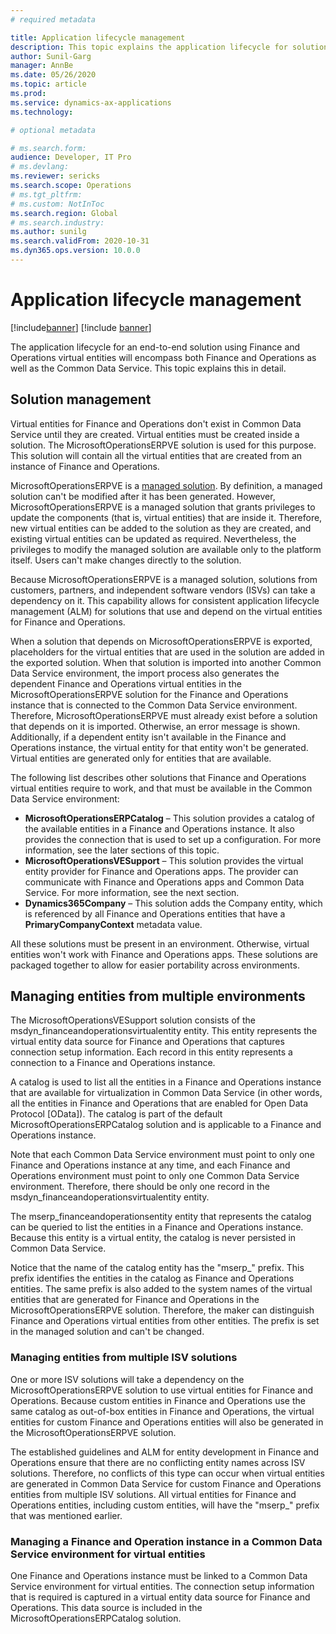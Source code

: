 ```yaml
---
# required metadata

title: Application lifecycle management
description: This topic explains the application lifecycle for solutions that use virtual entities for Finance and Operations.
author: Sunil-Garg
manager: AnnBe
ms.date: 05/26/2020
ms.topic: article
ms.prod:
ms.service: dynamics-ax-applications
ms.technology: 

# optional metadata

# ms.search.form:
audience: Developer, IT Pro
# ms.devlang: 
ms.reviewer: sericks
ms.search.scope: Operations
# ms.tgt_pltfrm: 
# ms.custom: NotInToc
ms.search.region: Global
# ms.search.industry:
ms.author: sunilg
ms.search.validFrom: 2020-10-31
ms.dyn365.ops.version: 10.0.0
---
```


# Application lifecycle management

[!include[banner](../includes/banner.md)]
[!include [banner](../includes/preview-banner.md)]

The application lifecycle for an end-to-end solution using Finance and Operations virtual entities will encompass both Finance and Operations as well as the Common Data Service. This topic explains this in detail.

## Solution management

Virtual entities for Finance and Operations don't exist in Common Data Service until they are created. Virtual entities must be created inside a solution. The MicrosoftOperationsERPVE solution is used for this purpose. This solution will contain all the virtual entities that are created from an instance of Finance and Operations.

MicrosoftOperationsERPVE is a [managed solution](https://docs.microsoft.com/powerapps/developer/common-data-service/introduction-solutions). By definition, a managed solution can't be modified after it has been generated. However, MicrosoftOperationsERPVE is a managed solution that grants privileges to update the components (that is, virtual entities) that are inside it. Therefore, new virtual entities can be added to the solution as they are created, and existing virtual entities can be updated as required. Nevertheless, the privileges to modify the managed solution are available only to the platform itself. Users can't make changes directly to the solution.

Because MicrosoftOperationsERPVE is a managed solution, solutions from customers, partners, and independent software vendors (ISVs) can take a dependency on it. This capability allows for consistent application lifecycle management (ALM) for solutions that use and depend on the virtual entities for Finance and Operations.

When a solution that depends on MicrosoftOperationsERPVE is exported, placeholders for the virtual entities that are used in the solution are added in the exported solution. When that solution is imported into another Common Data Service environment, the import process also generates the dependent Finance and Operations virtual entities in the MicrosoftOperationsERPVE solution for the Finance and Operations instance that is connected to the Common Data Service environment. Therefore, MicrosoftOperationsERPVE must already exist before a solution that depends on it is imported. Otherwise, an error message is shown. Additionally, if a dependent entity isn't available in the Finance and Operations instance, the virtual entity for that entity won't be generated. Virtual entities are generated only for entities that are available.

The following list describes other solutions that Finance and Operations virtual entities require to work, and that must be available in the Common Data Service environment:

- **MicrosoftOperationsERPCatalog** – This solution provides a catalog of the available entities in a Finance and Operations instance. It also provides the connection that is used to set up a configuration. For more information, see the later sections of this topic.
- **MicrosoftOperationsVESupport** – This solution provides the virtual entity provider for Finance and Operations apps. The provider can communicate with Finance and Operations apps and Common Data Service. For more information, see the next section.
- **Dynamics365Company** – This solution adds the Company entity, which is referenced by all Finance and Operations entities that have a **PrimaryCompanyContext** metadata value.

All these solutions must be present in an environment. Otherwise, virtual entities won't work with Finance and Operations apps. These solutions are packaged together to allow for easier portability across environments.

## Managing entities from multiple environments

The MicrosoftOperationsVESupport solution consists of the msdyn\_financeandoperationsvirtualentity entity. This entity represents the virtual entity data source for Finance and Operations that captures connection setup information. Each record in this entity represents a connection to a Finance and Operations instance.

A catalog is used to list all the entities in a Finance and Operations instance that are available for virtualization in Common Data Service (in other words, all the entities in Finance and Operations that are enabled for Open Data Protocol \[OData\]). The catalog is part of the default MicrosoftOperationsERPCatalog solution and is applicable to a Finance and Operations instance.

Note that each Common Data Service environment must point to only one Finance and Operations instance at any time, and each Finance and Operations environment must point to only one Common Data Service environment. Therefore, there should be only one record in the msdyn\_financeandoperationsvirtualentity entity.

The mserp\_financeandoperationsentity entity that represents the catalog can be queried to list the entities in a Finance and Operations instance. Because this entity is a virtual entity, the catalog is never persisted in Common Data Service.

Notice that the name of the catalog entity has the "mserp\_" prefix. This prefix identifies the entities in the catalog as Finance and Operations entities. The same prefix is also added to the system names of the virtual entities that are generated for Finance and Operations in the MicrosoftOperationsERPVE solution. Therefore, the maker can distinguish Finance and Operations virtual entities from other entities. The prefix is set in the managed solution and can't be changed.

### Managing entities from multiple ISV solutions

One or more ISV solutions will take a dependency on the MicrosoftOperationsERPVE solution to use virtual entities for Finance and Operations. Because custom entities in Finance and Operations use the same catalog as out-of-box entities in Finance and Operations, the virtual entities for custom Finance and Operations entities will also be generated in the MicrosoftOperationsERPVE solution.

The established guidelines and ALM for entity development in Finance and Operations ensure that there are no conflicting entity names across ISV solutions. Therefore, no conflicts of this type can occur when virtual entities are generated in Common Data Service for custom Finance and Operations entities from multiple ISV solutions. All virtual entities for Finance and Operations entities, including custom entities, will have the "mserp\_" prefix that was mentioned earlier.

### Managing a Finance and Operation instance in a Common Data Service environment for virtual entities

One Finance and Operations instance must be linked to a Common Data Service environment for virtual entities. The connection setup information that is required is captured in a virtual entity data source for Finance and Operations. This data source is included in the MicrosoftOperationsERPCatalog solution.
